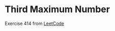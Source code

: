 # Third Maximum Number
Exercise 414 from [LeetCode](https://leetcode.com/problems/third-maximum-number/description/)